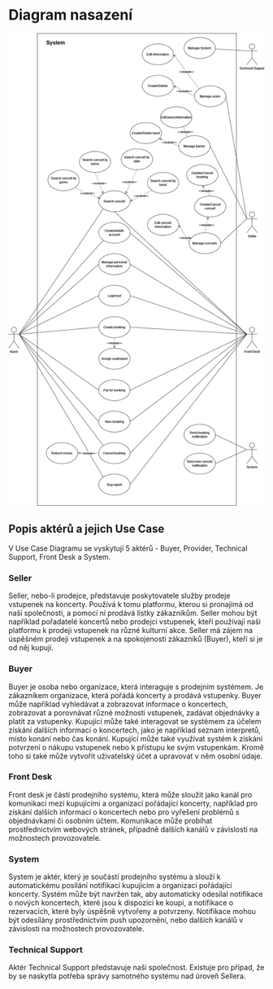 # Diagram nasazení

![Use Case Diagram](/resources/diagrams/images/UseCaseDiagram.png)

## Popis aktérů a jejich Use Case
V Use Case Diagramu se vyskytují 5 aktérů - Buyer, Provider, Technical Support, Front Desk a System.

### Seller
Seller, nebo-li prodejce, představuje poskytovatele služby prodeje vstupenek na koncerty. Používá k tomu platformu, kterou si pronajímá od naší společnosti, a pomocí ní prodává lístky zákazníkům. Seller mohou být například pořadatelé koncertů nebo prodejci vstupenek, kteří používají naši platformu k prodeji vstupenek na různé kulturní akce. Seller má zájem na úspěšném prodeji vstupenek a na spokojenosti zákazníků (Buyer), kteří si je od něj kupují.

### Buyer
Buyer je osoba nebo organizace, která interaguje s prodejním systémem. Je zákazníkem organizace, která pořádá koncerty a prodává vstupenky. Buyer může například vyhledávat a zobrazovat informace o koncertech, zobrazovat a porovnávat různé možnosti vstupenek, zadávat objednávky a platit za vstupenky. Kupující může také interagovat se systémem za účelem získání dalších informací o koncertech, jako je například seznam interpretů, místo konání nebo čas konání. Kupující může také využívat systém k získání potvrzení o nákupu vstupenek nebo k přístupu ke svým vstupenkám. Kromě toho si také může vytvořit uživatelský účet a upravovat v něm osobní údaje.

### Front Desk
Front desk je částí prodejního systému, která může sloužit jako kanál pro komunikaci mezi kupujícími a organizací pořádající koncerty, například pro získání dalších informací o koncertech nebo pro vyřešení problémů s objednávkami či osobním účtem. Komunikace může probíhat prostřednictvím webových stránek, případně dalších kanálů v závislosti na možnostech provozovatele.

### System
System je aktér, který je součástí prodejního systému a slouží k automatickému posílání notifikací kupujícím a organizaci pořádající koncerty. Systém může být navržen tak, aby automaticky odesílal notifikace o nových koncertech, které jsou k dispozici ke koupi, a notifikace o rezervacích, které byly úspěšně vytvořeny a potvrzeny. Notifikace mohou být odesílány prostřednictvím push upozornění, nebo dalších kanálů v závislosti na možnostech provozovatele.

### Technical Support
Aktér Technical Support představuje naši společnost. Existuje pro případ, že by se naskytla potřeba správy samotného systému nad úroveň Sellera.